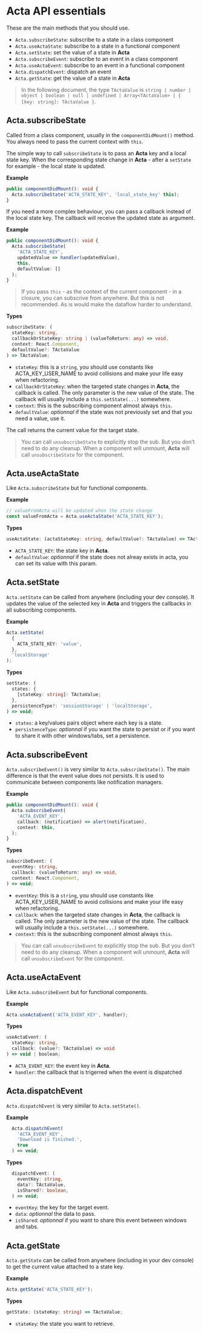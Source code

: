 # Acta API essentials

These are the main methods that you should use.

- `Acta.subscribeState`: subscribe to a state in a class component
- `Acta.useActaState`: subscribe to a state in a functional component
- `Acta.setState`: set the value of a state in **Acta**
- `Acta.subscribeEvent`: subscribe to an event in a class component
- `Acta.useActaEvent`: subscribe to an event in a functional component
- `Acta.dispatchEvent`: dispatch an event
- `Acta.getState`: get the value of a state in **Acta**

> In the following document, the type `TActaValue` is `string | number | object | boolean | null | undefined | Array<TActaValue> | { [key: string]: TActaValue }`.

## Acta.subscribeState

Called from a class component, usually in the `componentDidMount()` method. You always need to pass the current context with `this`.

The simple way to call `subscribeState` is to pass an **Acta** key and a local state key. When the corresponding state change in **Acta** - after a `setState` for example - the local state is updated.

**Example**

```typescript
public componentDidMount(): void {
  Acta.subscribeState('ACTA_STATE_KEY', 'local_state_key' this);
}
```

If you need a more complex behaviour, you can pass a callback instead of the local state key. The callback will receive the updated state as argument.

**Example**

```typescript
public componentDidMount(): void {
  Acta.subscribeState(
    'ACTA_STATE_KEY',
    updatedValue => handler(updatedValue),
    this,
    defaultValue: []
  );
}
```

> If you pass `this` - as the context of the current component - in a closure, you can subscrive from anywhere. But this is not recommended. As is would make the dataflow harder to understand.

**Types**

```typescript
subscribeState: (
  stateKey: string,
  callbackOrStateKey: string | (valueToReturn: any) => void,
  context: React.Component,
  defaultValue?: TActaValue
) => TActaValue;
```

- `stateKey`: this is a `string`, you should use constants like ACTA_KEY_USER_NAME to avoid collisions and make your life easy when refactoring.
- `callbackOrStateKey`: when the targeted state changes in **Acta**, the callback is called. The only parameter is the new value of the state. The callback will usually include a `this.setState(...)` somewhere.
- `context`: this is the subscribing component almost always `this`.
- `defaultValue`: _optionnal_ if the state was not previously set and that you need a value, use it.

The call returns the current value for the target state.

> You can call `unsubscribeState` to explicitly stop the sub. But you don’t need to do any cleanup. When a component will unmount, **Acta** will call `unsubscribeState` for the component.

## Acta.useActaState

Like `Acta.subscribeState` but for functional components.

**Example**

```typescript
// valueFromActa will be updated when the state change
const valueFromActa = Acta.useActaState('ACTA_STATE_KEY');
```

**Types**

```typescript
useActaState: (actaStateKey: string, defaultValue?: TActaValue) => TActaValue;
```

- `ACTA_STATE_KEY`: the state key in **Acta**.
- `defaultValue`: _optionnal_ if the state does not alreay exists in acta, you can set its value with this param.

## Acta.setState

`Acta.setState` can be called from anywhere (including your dev console). It updates the value of the selected key in **Acta** and triggers the callbacks in all subscribing components.

**Example**

```typescript
Acta.setState(
  {
    ACTA_STATE_KEY: 'value',
  },
  'localStorage'
);
```

**Types**

```typescript
setState: (
  states: {
    [stateKey: string]: TActaValue;
  },
  persistenceType?: 'sessionStorage' | 'localStorage',
) => void;
```

- `states`: a key/values pairs object where each key is a state.
- `persistenceType`: _optionnal_ if you want the state to persist or if you want to share it with other windows/tabs, set a persistence.

## Acta.subscribeEvent

`Acta.subscribeEvent()` is very similar to `Acta.subscribeState()`. The main difference is that the event value does not persists. It is used to communicate between components like notification managers.

**Example**

```typescript
public componentDidMount(): void {
  Acta.subscribeEvent(
    'ACTA_EVENT_KEY',
    callback: (notification) => alert(notification),
    context: this,
  );
}
```

**Types**

```typescript
subscribeEvent: (
  eventKey: string,
  callback: (valueToReturn: any) => void,
  context: React.Component,
) => void;
```

- `eventKey`: this is a `string`, you should use constants like ACTA_KEY_USER_NAME to avoid collisions and make your life easy when refactoring.
- `callback`: when the targeted state changes in **Acta**, the callback is called. The only parameter is the new value of the state. The callback will usually include a `this.setState(...)` somewhere.
- `context`: this is the subscribing component almost always `this`.

> You can call `unsubscribeEvent` to explicitly stop the sub. But you don’t need to do any cleanup. When a component will unmount, **Acta** will call `unsubscribeEvent` for the component.

## Acta.useActaEvent

Like `Acta.subscribeEvent` but for functional components.

**Example**

```typescript
Acta.useActaEvent('ACTA_EVENT_KEY', handler);
```

**Types**

```typescript
useActaEvent: (
  stateKey: string,
  callback: (value?: TActaValue) => void
) => void | boolean;
```

- `ACTA_EVENT_KEY`: the event key in **Acta**.
- `handler`: the callback that is trigerred when the event is dispatched

## Acta.dispatchEvent

`Acta.dispatchEvent` is very similar to `Acta.setState()`.

**Example**

```typescript
  Acta.dispatchEvent(
    'ACTA_EVENT_KEY',
    'Download is finished.',
    true
  ) => void;
```

**Types**

```typescript
  dispatchEvent: (
    eventKey: string,
    data?: TActaValue,
    isShared?: boolean,
  ) => void;
```

- `eventKey`: the key for the target event.
- `data`: _optionnal_ the data to pass.
- `isShared`: _optionnal_ if you want to share this event between windows and tabs.

## Acta.getState

`Acta.getState` can be called from anywhere (including in your dev console) to get the current value attached to a state key.

**Example**

```typescript
Acta.getState('ACTA_STATE_KEY');
```

**Types**

```typescript
getState: (stateKey: string) => TActaValue;
```

- `stateKey`: the state you want to retrieve.
